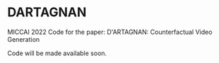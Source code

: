 # DARTAGNAN
MICCAI 2022 Code for the paper: D'ARTAGNAN: Counterfactual Video Generation

Code will be made available soon.
